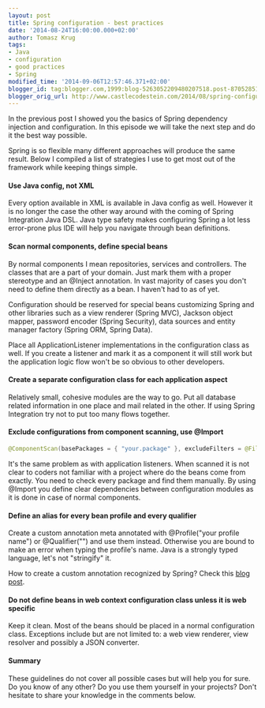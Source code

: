 ```yaml
---
layout: post
title: Spring configuration - best practices
date: '2014-08-24T16:00:00.000+02:00'
author: Tomasz Krug
tags:
- Java
- configuration
- good practices
- Spring
modified_time: '2014-09-06T12:57:46.371+02:00'
blogger_id: tag:blogger.com,1999:blog-5263052209480207518.post-8705285142310717595
blogger_orig_url: http://www.castlecodestein.com/2014/08/spring-configuration-best-practices.html
---
```


In the previous post I showed you the basics of Spring dependency injection and configuration. In this episode we will take the next step and do it the best way possible.

Spring is so flexible many different approaches will produce the same result. Below I compiled a list of strategies I use to get most out of the framework while keeping things simple.

<!--more-->

#### Use Java config, not XML

Every option available in XML is available in Java config as well. However it is no longer the case the other way around with the coming of Spring Integration Java DSL. Java type safety makes configuring Spring a lot less error-prone plus IDE will help you navigate through bean definitions.

#### Scan normal components, define special beans

By normal components I mean repositories, services and controllers. The classes that are a part of your domain. Just mark them with a proper stereotype and an @Inject annotation. In vast majority of cases you don't need to define them directly as a bean. I haven't had to as of yet.

Configuration should be reserved for special beans customizing Spring and other libraries such as a view renderer (Spring MVC), Jackson object mapper, password encoder (Spring Security), data sources and entity manager factory (Spring ORM, Spring Data).

Place all ApplicationListener implementations in the configuration class as well. If you create a listener and mark it as a component it will still work but the application logic flow won't be so obvious to other developers.

#### Create a separate configuration class for each application aspect

Relatively small, cohesive modules are the way to go. Put all database related information in one place and mail related in the other. If using Spring Integration try not to put too many flows together.

#### Exclude configurations from component scanning, use @Import

```java
@ComponentScan(basePackages = { "your.package" }, excludeFilters = @Filter(type = FilterType.ANNOTATION, value = Configuration.class))
```

It's the same problem as with application listeners. When scanned it is not clear to coders not familiar with a project where do the beans come from exactly. You need to check every package and find them manually. By using @Import you define clear dependencies between configuration modules as it is done in case of normal components.

#### Define an alias for every bean profile and every qualifier

Create a custom annotation meta annotated with @Profile("your profile name") or @Qualifier("") and use them instead. Otherwise you are bound to make an error when typing the profile's name. Java is a strongly typed language, let's not "stringify" it.

How to create a custom annotation recognized by Spring? Check this [blog post](/2014/08/24/spring-meta-annotations/).

#### Do not define beans in web context configuration class unless it is web specific

Keep it clean. Most of the beans should be placed in a normal configuration class. Exceptions include but are not limited to: a web view renderer, view resolver and possibly a JSON converter.

#### Summary

These guidelines do not cover all possible cases but will help you for sure. Do you know of any other? Do you use them yourself in your projects? Don't hesitate to share your knowledge in the comments below.